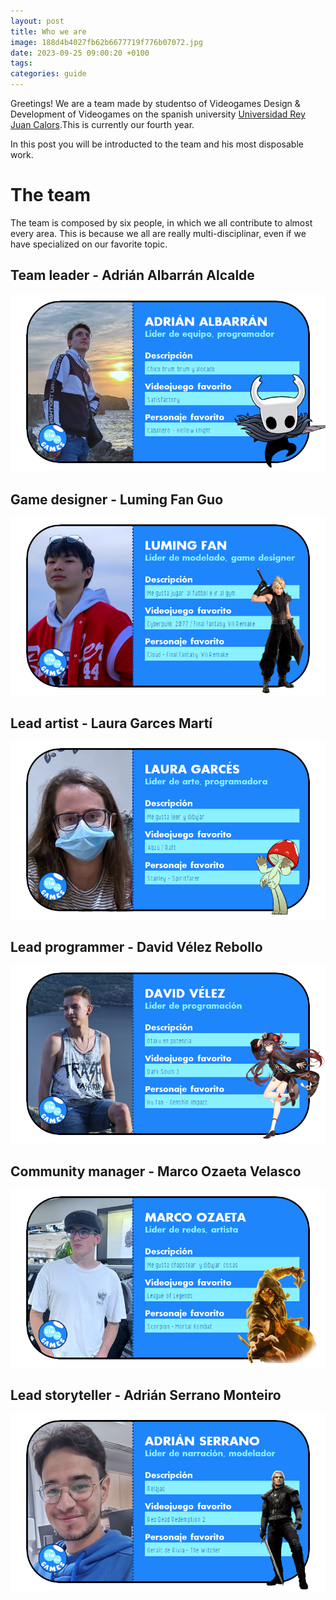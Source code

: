 ```yaml
---
layout: post
title: Who we are
image: 188d4b4027fb62b6677719f776b07072.jpg
date: 2023-09-25 09:00:20 +0100
tags: 
categories: guide
---
```

Greetings! We are a team made by studentso of Videogames Design & Development of Videogames on the spanish university [Universidad Rey Juan Calors](https://www.urjc.es).This is currently our fourth year.

In this post you will be introducted to the team and his most disposable work.

# The team

The team is composed by six people, in which we all contribute to almost every area. This is because we all are really multi-disciplinar, even if we have specialized on our favorite topic. 


## Team leader - Adrián Albarrán Alcalde
![](https://github.com/GluGluGames/gluglugames.github.io/blob/master/images/Tarjeta%20-%20Adri.png)

## Game designer - Luming Fan Guo
![](https://github.com/GluGluGames/gluglugames.github.io/blob/master/images/Tarjeta%20-%20Luming.png)

## Lead artist - Laura Garces Martí
![](https://github.com/GluGluGames/gluglugames.github.io/blob/master/images/Tarjeta%20-%20Laura.png)

## Lead programmer - David Vélez Rebollo
![](https://github.com/GluGluGames/gluglugames.github.io/blob/master/images/Tarjeta%20-%20David.png)

## Community manager - Marco Ozaeta Velasco
![](https://github.com/GluGluGames/gluglugames.github.io/blob/master/images/Tarjeta%20-%20Marco.png)

## Lead storyteller - Adrián Serrano Monteiro
![](https://github.com/GluGluGames/gluglugames.github.io/blob/master/images/Tarjeta%20-%20Adri%20C..png)


